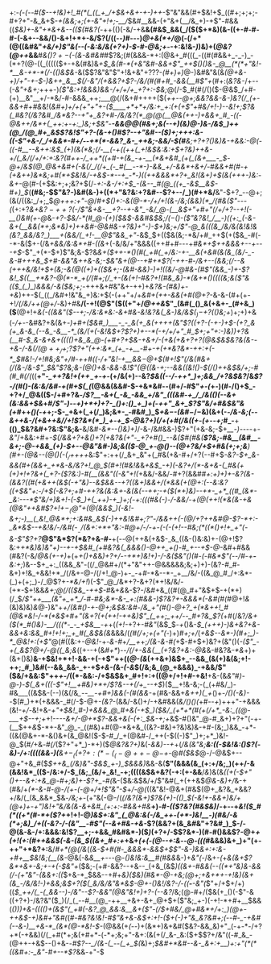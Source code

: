 +:-*(_-(_--#(*_$--+!&)+!_#(*(_((_+_/+$&+&+-+-)++_-$"&"&&(#+$&!+$_((#+;+;+;-#+?+"-&_&+$-_+*(&&;+;(*+-&"+!+;-__/_$&#__&&-(+"&+(__/&_+)-+$"-#&&((_$&)+-&"+*&+&--(($(#&?(_-++(()(-&/-+&__&(#&$_&&(_/($($+*&)(&-((+-#-#-#-(-&+--&&/()-&+!+*+-&/$?(/((-_-)_#---)_@+&(*+/_@(-(/+*(@((&#&"_+&/+)$"&(--(-&:&/&(+?+)-$-#-@&;+-_-+:&!&-_)_)&)+(_@&?_(_@++_&&__#_&()$?+-($-(&*-*&#&#_#$?&;(#(&&&-*+:(@&+_#(((_-((#(#&&+_-_-)_-(*+?(@-((_((((($+-+&(#&)&*+$_&(#-*(+&"&#-&&+$"_++$()()&-_@__(*(*+"&!-*__&-+*-*(/-(()&$&*-&($$?&"&"$"+!&+&"+?$?$?-_(#+)+)_@-)&#&"&(&*(@+_&-+)_/+"-+-$-)&++_&__$(/_-&"_/(+_&&?+_$?-/&/(#(#+#_-&&(__#$"+*(#+:(_&?&-_/+--(_-&"+&+;_+++-)_($"&:+!&&&)&&-/+/+/+_+?+:-$&;_@(/-$_#(#(/()($-@&$_/+#-(+)__&"__+/-*&/-#-&&&_++;___@(/(&+#++++($(*++-_-@+;&_&?&&-&-)&?(/_(+-&&+#+#&*&!(*&#+)+/+(+"+"+-($____+*+*+/&:+_+:(+(+$"+#&/+!-)--&!+;$?&(_#&?(/&?&#_/&*&?--+"+_&?+#-/&/&?(*_@(@(__@&(++-)+&&+_#_-((-@&++/&*+(_++:+-+:_)&;+$&"-__-&&_@_@(#_&+;&(--+)_(&)_@-)_&-/&$_)++(@_/(@_#+_&$$?&!$"+?-(_&-+()_#$?--+"&#--($_)+;+++:&-((-_$"+&-/_/+&&*-#+/--+*(*-&&?_&-_++&;-&&/-$(#__&;+?+?()&)&-+&&:-@_(-((_-#__--&++:&$_(+)(&(*&;(/-__(-+((++(_+!&$&:&:+$+?&)++&-+/(_&/(/+/+:+:&?(#++-/_++*((+#-+(&_-+-__(*&+&#_(+(_(&+___-_$-@+/&$(@_@&+&#+(-&(/_/(/+_(-_#(__--*-)-&&_+/-&&*+&+/-#&&+#(#-+(+&++)&*&;+#(*+$&!&/-*_+&$-*--+_-*-)((++&&&*+?+_&!(&+)+$(&(+++-)&:-&+-_@(#-(+$&:+;+;&?+$(/-_+:-&-/+:+$_-(&--_#(@_((+_-&$__&$-#+)_$_(__(#&;-$$"&?-)&#(&-)+((*+"&?&:+?&#--$?+--/_)(#+*&/__&"-$+?_--@+;(&(/((&:_/+;_$_@+++:+"-@_/_#+$()+:-&(@-*-/+/+!(&-/&;(&&)(*_/(#&($"---(_(+:+?_&+&$?-++?($-/$"&+&-__+?--+-&"_-&/_@-(__&$+"+#+"(/+/+?--+!(-__()&#(+-@_&-*+?-$&/-*(#_@-(+)($&$-&&#&$&;_/($-$()-($"&?&!_/__-)((+:_(-&-&+(__&&(*+;&*&)+)++&#-@&#&-+?&)+"-)-$+)&;+/$"-@_&(((&_/&/&(&!&!&(&?_&&/&?_)___+(&&/(_+!-__@$"&_&_+"-*&$_$+(($&(&;-*&/+#_++$(+($&_-#(--*-&($+-(/&_+&&/&:&*+#-((&_+(-&/&/+"&&&((++#+#---+_#&*+$++&&&+--+---+$_-$"_+(*-$+)$"&;&-$?&*&+($++-*()(#(_+#(_+/&:-+-__&(+&#(&(&_(&/-_-&-#+++&_$+#-&&"&++_&-&;-$&"&+(@--+#+*$?(-++-#-/&+--(&&;(/--&(+++_&/&!+$+(&;-&(@((+)+(($&_+;-(&#-&&)-)+!((_&_/-@_#&-(#$"(&&_-)+-$?&!_$((__+*&?-@(*-*_+(/(#+;(/_+-(&(+!-#&?+!(#&_&)-*(&+*()((((&;&($"&(($_(_)_)&&&/-&($&;+;-*+++&+#&"&+-++)+_&?&-(#&)+-+&_)++-$(_((_/&#+!&"&_+)&:+$(-(_+_+"+/+_&#+(++-&&(+#(@+?_-&-&-(#+(+-+!_/(/&/++(@+/-_&)+#&__/(-+!(@$"($((+"+/_@++&_$"_(&#(_()_&(+&+-_(#+&_)($__(@+!+*&(-((*_&&"($--+;-/&:&*&:-&+#&-&!&?&(_&-)&/&$($_)-$+?(*()&;+*_)+;+)+&(_-/+-_-&#&?+&(&+*-)+#+_($&#_)___-_-_&(+_&(++++(&"$?((+?-(-+-)+$-(+?_&(+_&-&_(--&_-&__-*_(&/(+(-&!&$+?$?+)+--*(-+/+/+"_#_$+;+"+:-)&)_)+?_&(__#-$_&-&+&+(((()+&_&_@-(+#+?+$&-+&+/-(+&(+&_+?+?(@&$&$&?&(&--+&_-/-&_$(/(@++_/+;$?$?+"(++:&*_(+_-+__-#+-+(+*&?&*-++:+(-*_$_#&!-/+!_#&;&"+/_#-++#((-/+"&!-+__&&_$-$_@+$(#+!$"(/_&(#&+(/(&-/&-$"_$&"$?&;&-(@()+&-&&-&!$"(@((&-+;--&&((&!()-$(/()++&$&/+;-#(#_#(/(*((__+"-*_++?&!+(+$+_-$+-+*-(+/&(+)--&?_$&((--/-++*_)+;&&_/+?&$&?_/&*$?-/(#()-(&:&/&#-+(#+$(_(*(@&&(&&#-$-+&*&#--(#+/-#$"_+-(_+-)(#-/()+$_-+?+/_@&(($-/+#+?&_-/$?__-&+(_-&_-&&_+/&"_(((&#-+_/_/&(()(--&+(&:&&+$&_+#_/$"-)--+)+*+)+?-_()+:()_+_)+(-++"_&+_$?$"&/+#&$&"&(+#_++_()(-+_+;-$-_+&+(_+(/_)&;&*-_-#&#_)_$_+&$-$-(&#_$-/-$&)(&+(-*-/&-&;(--&++&_-/(+&_++&/_/+!$?&*(*_)_+-+_$-@&?+)(/+(+#(/&(_(+*-_(+--+;_#_-__+__(()_$&?&#+?&:$"&;&-__&/&#_-&*--()&)+)_/-&-/&#&&-)$?+"(+&-&;-$+*__-)-*---+-_&"_/+&&:+#+*-$(/&&+?+&()+?(+&?&(+"-_+?+#()_--&($_#(#&(__$?&;-#&__(&#__-&+;-@-+&&_(+)-$+--@&"&#-)&;&(($-@_+-@()--(@+?&/+$+#&(+;+;&__)(#+-(@_&--(@()(-($_/+$+++*&:$"+:++(/_&+_&"+(_#&(+&-#+/+?(--#+$_-&?-$+_&-&&(#+(&&+_+*&-&/&?+!_@_$(#+!(#&!&_&*_+&$_-+)(-&?+/(*-&+&-(_#&(+(+)+!+?&+(_+?-($?&:_)-#(__(_&&"((-_&"+!(*+&&/-&&/-#+?(&&#___#+:+)+)+-&?(_&-(*&*&?(_(#(+__&++(&$(-+"&)--&$&&-_-$+?($(&+)&_&_+/(*&&(+(@+:(_--&:&?(_(_+$&"+:-/+$(-&?+;+#-++?&(&:&+-__&(*_&(_-_-++;-+($(*+)&)--+*-_+*_((#_(&*-_&:---*$"&/+)&_+!-(-$_)+(_++)-+_)+;(-+:(((#&(-)-/-&&/-+(@(++!(*&(&-+&(@&"++&#$?+!+$-_(@$"+_(@(&&$_)(-&!-&+;-)__(_&!_@&*+;+:&#&_&$_(-)++&!&#+;$?$"-/&&++(*_-(@_/+?++&#_@-_$?-*+:-_&*&$_--+&!&/-/&#(-_$__-$_/(&+:+*+"&:-#_@+/-/_-+-(_-_(-_(+!_--#&;(*_((*()+!+_+"(-__&-$"$?+?___@$"&*$?(*&?+&-#-__+(_--_@(++&(+&$-_&_((&-()&:&)+-(@+!$?&:+_+*&)&)&"+)--+-+$&#_(+#&?&(_&&&()-@++_+()-#_+--+$-@-_&#+#&&(#&?(-&/_@&*(*+-+)_+(+_+()+&_&_)+?+/--+*+)&!+)-/-&($&"()(#-(-#&*$"(--/_#-_+__-__&:+;_)&--$+_+:_((&&_&"-((/_@&#+/(*+"&"++-@&&&&&;&;+)+)-(&?-#_#-&+)+!&_+&&!+*_/(/&+-@-/(/+!_@-)+-_-+#-*&--*-_+__/&/-((&_@_#_/+:&*-(_)+(+;_)-/_@$?+_-*&/+!_)(-$"_@_/&*+?-&+?(*+!&/&/-(+*-$+!&&_&+;___@(/((_$&_-++$-#_&+_&_&-$?-/&#+&_((#(@_#+"&$+$-+(*+)(/_$_/$"++___(&"+_+*_/-#-#&;&*-&-_+:(#&&-)$?&?+-&&&*(-&#(#(#_@+!_&_(&)&)&)_&_@-)&"+_+/___(&#()-+-@+;&$&:&#-/&_+"(#()-@+?_+(*&++!_#(@&*&!-/-*(*&$+#+"(&+?(+(++!-++_&)$"_(_++;_++/--_#+?&_$?(_+#(/&?_/&+($(*_#()&)-__/(((*-_-_+$&__-+_+(_(+!-_+?+-_#&"_(&$_$_-+_()&-_$_(+++)-)&+&?+&-&&+&:&&_#+!+!+;_+_#(_&$&(&_&&&/(_(#(/+;+(+"(_-)+)_#+;+/_(_+&$--&*-)(#+;_)-*_@&!+:(+$"_@(#((&:+*-@&!-*+-_&-#_+_/__+_+;_/(&-&-#(_+$-#+$+)&?+(&"()(*-($"_-+(_&$?_@+/-@(_(_&;&*((+--+(&_#+*_)--_/(/+-&&(__(+?&?+*&:-@&*_&-#&?&_-*&_+)+(&+()&)__&-+$&!+*+!-&&-+(-+$"++((_@-(&_(++&+)&$+_--&&_(&(+)&(&;+!-++;_#_)&#(--&&_&&-_+-+$_+&-(_&_-(-&_$(/&;&_(@_+&&&)_-+&&/$"($&/+&&:$"++_+-/_((*-&&:_-_/+$&$&+_#+!+:+((@+/+!+#-+&!__+&-(&_&"_#_)-@-)-$(_&+(((-$"+!__+#&)+*+/$?&--+(/+_--+$_)($__+!&-&;-(_(+#&/_)-#&___((&$&-(--)(&(/&*_--__-+#+)&&(-(#(&&*_-_+(#&-&&+*&++)(_+*()+-_/()(-&)--_$(#_)+*(+&&&-_#(/-$-@+_-(&?_-(&&/-&()+/-+&#&&(*&/()()(*+#-_-+_)+++"-+&&&(&!-*+/-*&!+&-*+"+$&!_#-)+&&&_@_#+&(-+$_)($&/_(+*+*(#(+(/+*_-&:_((@-___+$--+;+*+!--_--&+/-@+*$?-&&+&(-(+:_$&-+;+_&$-#()&"_@-#_&+)+?+"(-+-(__$++_&_$-*+-&"_@_-_((#&)+#(@-*&+&_((&?-#&)+?&)&)&-+#-(&;_)&&_-+*-((&(@&+-*-&()&+(&_@&!($-$-#_/_+(@&#-/_++(-$((-)$"_)+;+*_)&!-@_$(#_/_+&_-#(/_($?+"+*_)-*+)($_@&?&?+)_&(_-&&)--+_+(_/&(&"&;__&:((-$&!&:()$?(-&)-/+:((((&&-)(__&+$-_((+?+:(*-(_(-@++-@-$+-_@_#($&$_@-/-@&$+--@+"+&_#($_$++&_(/&)&"-$&$_+-)_$&&&)_&&-&(__$"(&&&(&_(+:+/&;_)(++/-&(&&!&*_(($-/&:+/-$_(&;_(&/+_&!_-+;((((&$&+&?(-+:(+-&&__/_&_)&$($&*((+(-$+"()+--&+:+&_@-#+;&)+-$?+_-#(*&-($&:&$&/+/$"&#(_+(++&$_@&-&)+/_&-+(#&/+_(*-&-#-@-/(+-(-@+/+!$"&"-$_+_/-@(_((&"&!-@&+(#&$(@+_&?&_+&&?+/&/(_(&_&&*_$&_-/&;+_-(+"&(-@-/(*(/&?(&+)$?&(+)-(()_$(-&!+-&&+)&/_+(@+)+-+"_)&!+"&/&(&-&+&#_(+:+:-#&&+#&*__+)-#_-(($?&?(#&$&)_/-+--+*&!($_#(*((+*(#-*+($?+*+!+!-@_)&$+:&"_(_@&:&(-/&_++-(+*-)&!__-)(#&/-&(*+;&)_/+((-&?-/-(&"__-#$"(--&+#&-+&-_$?(&&?+(&_&#&"+?&#_)_$-/-@(&-&-/+:&&&:&!$?__+;-+&&_#&#&*-)($_)_(+?+/-$$?&*-)(#-#()&&$?-@+*+(+!(_+:(#+_+&&$(-&-(&_$((&+_#+:+*+&+*(+(-(@--+:&*--_@-(((_#&&&)&+_)+"(+-++"+*&?+:__&/_#+*(@(/&_(*(&-$+#(#-_&&&*-&&$+$$"-&-)&&+:+:&-+#+__$&!&;(__(&*-@&(-&_&__+-_--@-_()&!&:&__#(#&&_&-)+*&"(*-/&+-*(*+*&(&+$?&*+&+-&;+-+(-$&"+*($&;-(+#-&&?--+&--_(+&_(&$_)((&+-#&&(--((*+"&)&-&&(/_-_(+"&"-(&&+:((_$+&-*_$&&--+#+*&)($&)(#&*-@-+&;(@+;+&+*+-+!&)(&+(&_-/&/&!-)+&&;&$+?($(_&/&/&"&*&$-@+-()&!_/&?-/-((__-___-&"(*$"+/+$+/+)((_$_++/(_-(_&&--)-/&"--$?-&&"(@&"&!+)+?-(--&?_/&;(@-#+/($&(+_()(-$"-&((+?+)-/&?&"($_)(/_(_--#__(@_-++__+&+-&+_@+$+($"&;_+-)(-+!-*+#+__$&&(*()_)_)+&-(((()+(_&$"(_+#(-&?_@_&&:&__&+($"-(_/_$+#&/_@+#&*+/+:_)(@+-++&$-+_)&#+"&#(*(*_#-#&?&!&!-#$"&+&-&$+:+!_-($+(-)+"&_&?&#+;(--#-_-+&#(--&-)__+&-*_(&*(@-*&!-$-*(@&&(+_(--_)+(&*+)&+&#($&?-&&_&)+"_(-+-*-/+?+*(-+&&)(/(_+#(*+;&(+#+*-(-*+;&;+"-&+:(&(+(/_&-_&:($+$$?+/&"((-#_&_-(@++-+&$--()+&-_-#$?--_/(&-(_--(_+_$(_&)+;_$&#+*&#--&-_&+:+__)+:+"(*(*((&#+:-_&"-#+--*$?_&&_-_+"-$
